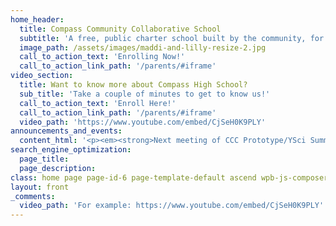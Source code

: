 ```yaml
---
home_header:
  title: Compass Community Collaborative School
  subtitle: 'A free, public charter school built by the community, for the community. Opening for grades 6-10 in 2018. Register now!'
  image_path: /assets/images/maddi-and-lilly-resize-2.jpg
  call_to_action_text: 'Enrolling Now!'
  call_to_action_link_path: '/parents/#iframe'
video_section:
  title: Want to know more about Compass High School?
  sub_title: 'Take a couple of minutes to get to know us!'
  call_to_action_text: 'Enroll Here!'
  call_to_action_link_path: '/parents/#iframe'
  video_path: 'https://www.youtube.com/embed/CjSeH0K9PLY'
announcements_and_events:
  content_html: '<p><em><strong>Next meeting of CCC Prototype/YSci Summer Program:</strong></em>&nbsp;August 8-11, 12p-3p, at Mesh Classroom, 242 Linden Street for Video Editing</p><p><em><strong>Community Partnership Team Listening Session: &nbsp;Aug. 2nd</strong></em><strong>, 4pm-6pm&nbsp;</strong>at Mesh Campus, 242 Linden Street, Fort Collins.</p><p><em><strong>Next Board Meeting:</strong></em> Mesh Campus conference room, 6-8 pm, Wed. August 2, 2017</p><p><strong>City Park Pool Party for all Registered CCC Families and their friends:</strong> Free admission for all registered families, $2 per person all others. 6-8pm, August 11th.</p>'
search_engine_optimization:
  page_title:
  page_description:
class: home page page-id-6 page-template-default ascend wpb-js-composer js-comp-ver-4.11.2 vc_responsive
layout: front
_comments:
  video_path: 'For example: https://www.youtube.com/embed/CjSeH0K9PLY'
---
```

